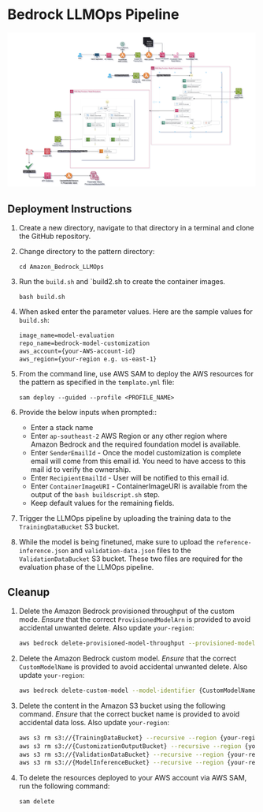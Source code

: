 # Bedrock LLMOps Pipeline

![Bedrock LLMOps Pipeline](./Architecture/Architecture.png)

## Deployment Instructions

1. Create a new directory, navigate to that directory in a terminal and clone the GitHub repository.

2. Change directory to the pattern directory:

   ```
   cd Amazon_Bedrock_LLMOps
   ```

3. Run the `build.sh` and `build2.sh to create the container images.

   ```
   bash build.sh
   ```

4. When asked enter the parameter values. Here are the sample values for `build.sh`:

   ```
   image_name=model-evaluation
   repo_name=bedrock-model-customization
   aws_account={your-AWS-account-id}
   aws_region={your-region e.g. us-east-1}
   ```

5. From the command line, use AWS SAM to deploy the AWS resources for the pattern as specified in the `template.yml` file:

   ```
   sam deploy --guided --profile <PROFILE_NAME>
   ```

6. Provide the below inputs when prompted::

   - Enter a stack name
   - Enter `ap-southeast-2` AWS Region or any other region where Amazon Bedrock and the required foundation model is available.
   - Enter `SenderEmailId` - Once the model customization is complete email will come from this email id. You need to have access to this mail id to verify the ownership.
   - Enter `RecipientEmailId` - User will be notified to this email id.
   - Enter `ContainerImageURI` - ContainerImageURI is available from the output of the `bash buildscript.sh` step.
   - Keep default values for the remaining fields.

7. Trigger the LLMOps pipeline by uploading the training data to the `TrainingDataBucket` S3 bucket.

8. While the model is being finetuned, make sure to upload the `reference-inference.json` and `validation-data.json` files to the `ValidationDataBucket` S3 bucket. These two files are required for the evaluation phase of the LLMOps pipeline.

## Cleanup

1. Delete the Amazon Bedrock provisioned throughput of the custom mode. _Ensure_ that the correct `ProvisionedModelArn` is provided to avoid accidental unwanted delete. Also update `your-region`:

   ```bash
   aws bedrock delete-provisioned-model-throughput --provisioned-model-id {ProvisionedModelArn} --region {your-region}
   ```

2. Delete the Amazon Bedrock custom model. _Ensure_ that the correct `CustomModelName` is provided to avoid accidental unwanted delete. Also update `your-region`:

   ```bash
   aws bedrock delete-custom-model --model-identifier {CustomModelName} --region {your-region}
   ```

3. Delete the content in the Amazon S3 bucket using the following command. _Ensure_ that the correct bucket name is provided to avoid accidental data loss. Also update `your-region`:

   ```bash
   aws s3 rm s3://{TrainingDataBucket} --recursive --region {your-region}
   aws s3 rm s3://{CustomizationOutputBucket} --recursive --region {your-region}
   aws s3 rm s3://{ValidationDataBucket} --recursive --region {your-region}
   aws s3 rm s3://{ModelInferenceBucket} --recursive --region {your-region}
   ```

4. To delete the resources deployed to your AWS account via AWS SAM, run the following command:
   ```bash
   sam delete
   ```
